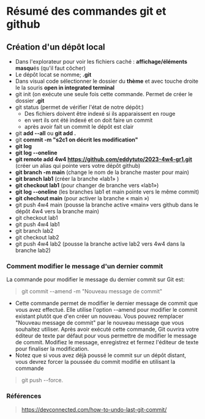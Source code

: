 # Résumé des commandes git et github

## Création d'un dépôt local

- Dans l'explorateur pour voir les fichiers caché : **affichage/éléments masqu**és (qu'il faut côcher)
- Le dépôt locat se nomme; **.git**
- Dans visual code sélectionner le dossier du **thème** et avec touche droite le la souris **open in integrated terminal**
- git init (on exécute une seule fois cette commande. Permet de créer le dossier **.git**
- git status (permet de vérifier l'état de notre dépôt:)
  - Des fichiers doivent être indexé si ils apparaissent en rouge
  - en vert ils ont été indexé et on doit faire un commit
  - après avoir fait un commit le dépôt est clair
- git **add --all** ou **git add .**
- git **commit -m "s2c1 on décrit les modification"**
- **git log**
- **git log --oneline**
- **git remote add 4w4 https://github.com/eddytuto/2023-4w4-gr1.git** (créer un alias qui pointe vers votre dépôt github)
- **git branch -m main** (change le nom de la branche master pour main)
- **git branch lab1** (créer la branche «lab1» )
- **git checkout lab1** (pour changer de branche vers «lab1»)
- **git log --oneline** (les branches lab1 et main pointe vers le même commit)
- **git chechout main** (pour activer la branche « main »)
- git push 4w4 main (pousse la branche active «main» vers github dans le dépôt 4w4 vers la branche main)
- git checkout lab1
- git push 4w4 lab1
- git branch lab2
- git checkout lab2
- git push 4w4 lab2 (pousse la branche active lab2 vers 4w4 dans la branche lab2)

### Comment modifier le message d'un dernier commit

La commande pour modifier le message du dernier commit sur Git est:

> git commit --amend -m "Nouveau message de commit"

- Cette commande permet de modifier le dernier message de commit que vous avez effectué. Elle utilise l'option --amend pour modifier le commit existant plutôt que d'en créer un nouveau. Vous pouvez remplacer "Nouveau message de commit" par le nouveau message que vous souhaitez utiliser. Après avoir exécuté cette commande, Git ouvrira votre éditeur de texte par défaut pour vous permettre de modifier le message de commit. Modifiez le message, enregistrez et fermez l'éditeur de texte pour finaliser la modification.
- Notez que si vous avez déjà poussé le commit sur un dépôt distant, vous devrez forcer la poussée du commit modifié en utilisant la commande

> git push --force.
### Références
> https://devconnected.com/how-to-undo-last-git-commit/
